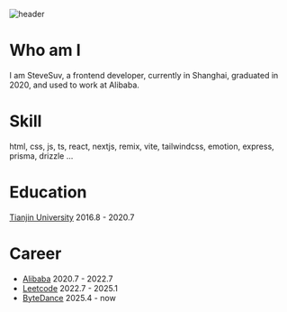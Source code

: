 ![header](https://github.com/user-attachments/assets/8a92255d-325a-475d-a006-12ac329809ba)

# Who am I
I am SteveSuv, a frontend developer, currently in Shanghai, graduated in 2020, and used to work at Alibaba.

# Skill
html, css, js, ts, react, nextjs, remix, vite, tailwindcss, emotion, express, prisma, drizzle ...

# Education
[Tianjin University](https://en.wikipedia.org/wiki/Tianjin_University) 2016.8 - 2020.7

# Career
- [Alibaba](https://alibaba.com) 2020.7 - 2022.7
- [Leetcode](https://leetcode.com) 2022.7 - 2025.1
- [ByteDance](https://www.bytedance.com) 2025.4 - now
